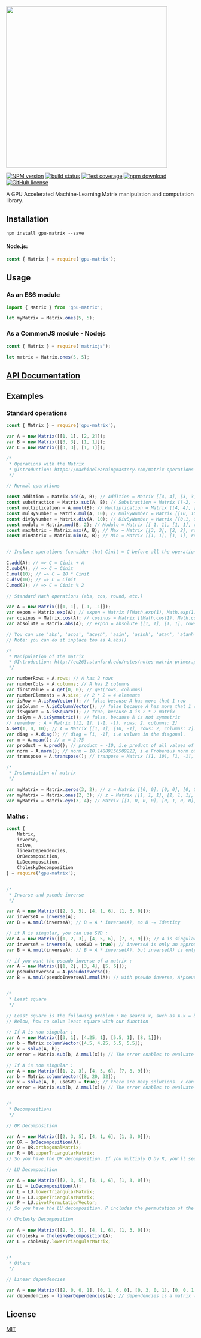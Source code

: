 <img src="https://svgshare.com/i/6GS.svg" width="430"> 

  [![NPM version][npm-image]][npm-url]
  [![build status][travis-image]][travis-url]
  [![Test coverage][codecov-image]][codecov-url]
  [![npm download][download-image]][download-url]
  [![GitHub license][licence-image]](https://github.com/robin-rpr/gpu-matrix/blob/master/LICENSE)

A GPU Accelerated Machine-Learning Matrix manipulation and computation library.

## Installation

```
npm install gpu-matrix --save
```

#### Node.js:
```js
const { Matrix } = require('gpu-matrix');
```

## Usage

### As an ES6 module

```js
import { Matrix } from 'gpu-matrix';

let myMatrix = Matrix.ones(5, 5);
```

### As a CommonJS module - Nodejs

```js
const { Matrix } = require('matrixjs');

let matrix = Matrix.ones(5, 5);
```

## [API Documentation](https://mljs.github.io/matrix/)

## Examples 

### Standard operations

``` js
const { Matrix } = require('gpu-matrix');

var A = new Matrix([[1, 1], [2, 2]]);
var B = new Matrix([[3, 3], [1, 1]]);
var C = new Matrix([[3, 3], [1, 1]]);

/*
 * Operations with the Matrix
 * @Introduction: https://machinelearningmastery.com/matrix-operations-for-machine-learning/
 */

// Normal operations

const addition = Matrix.add(A, B); // Addition = Matrix [[4, 4], [3, 3], rows: 2, columns: 2]
const substraction = Matrix.sub(A, B); // Substraction = Matrix [[-2, -2], [1, 1], rows: 2, columns: 2]
const multiplication = A.mmul(B); // Multiplication = Matrix [[4, 4], [8, 8], rows: 2, columns: 2]
const mulByNumber = Matrix.mul(A, 10); // MulByNumber = Matrix [[10, 10], [20, 20], rows: 2, columns: 2]
const divByNumber = Matrix.div(A, 10); // DivByNumber = Matrix [[0.1, 0.1], [0.2, 0.2], rows: 2, columns: 2]
const modulo = Matrix.mod(B, 2); // Modulo = Matrix [[ 1, 1], [1, 1], rows: 2, columns: 2]
const maxMatrix = Matrix.max(A, B); // Max = Matrix [[3, 3], [2, 2], rows: 2, columns: 2]
const minMatrix = Matrix.min(A, B); // Min = Matrix [[1, 1], [1, 1], rows: 2, columns: 2]


// Inplace operations (consider that Cinit = C before all the operations below)

C.add(A); // => C = Cinit + A
C.sub(A); // => C = Cinit
C.mul(10); // => C = 10 * Cinit
C.div(10); // => C = Cinit
C.mod(2); // => C = Cinit % 2

// Standard Math operations (abs, cos, round, etc.)

var A = new Matrix([[1, 1], [-1, -1]]);
var expon = Matrix.exp(A); // expon = Matrix [[Math.exp(1), Math.exp(1)], [Math.exp(-1), Math.exp(-1)], rows: 2, columns: 2]. 
var cosinus = Matrix.cos(A); // cosinus = Matrix [[Math.cos(1), Math.cos(1)], [Math.cos(-1), Math.cos(-1)], rows: 2, columns: 2]. 
var absolute = Matrix.abs(A); // expon = absolute [[1, 1], [1, 1], rows: 2, columns: 2]. 

// You can use 'abs', 'acos', 'acosh', 'asin', 'asinh', 'atan', 'atanh', 'cbrt', 'ceil', 'clz32', 'cos', 'cosh', 'exp', 'expm1', 'floor', 'fround', 'log', 'log1p', 'log10', 'log2', 'round', 'sign', 'sin', 'sinh', 'sqrt', 'tan', 'tanh', 'trunc'
// Note: you can do it inplace too as A.abs()

/*
 * Manipulation of the matrix
 * @Introduction: http://ee263.stanford.edu/notes/notes-matrix-primer.pdf
 */

var numberRows = A.rows; // A has 2 rows
var numberCols = A.columns; // A has 2 columns
var firstValue = A.get(0, 0); // get(rows, columns)
var numberElements = A.size; // 2 * 2 = 4 elements
var isRow = A.isRowVector(); // false because A has more that 1 row
var isColumn = A.isColumnVector(); // false because A has more that 1 column
var isSquare = A.isSquare(); // true, because A is 2 * 2 matrix
var isSym = A.isSymmetric(); // false, because A is not symmetric
// remember : A = Matrix [[1, 1], [-1, -1], rows: 2, columns: 2]
A.set(1, 0, 10); // A = Matrix [[1, 1], [10, -1], rows: 2, columns: 2]. We have change the second row and the first column
var diag = A.diag(); // diag = [1, -1], i.e values in the diagonal.
var m = A.mean(); // m = 2.75
var product = A.prod(); // product = -10, i.e product of all values of the matrix
var norm = A.norm(); // norm = 10.14889156509222, i.e Frobenius norm of the matrix
var transpose = A.transpose(); // tranpose = Matrix [[1, 10], [1, -1], rows: 2, columns: 2]

/*
 * Instanciation of matrix
 */

var myMatrix = Matrix.zeros(3, 2); // z = Matrix [[0, 0], [0, 0], [0, 0], rows: 3, columns: 2]
var myMatrix = Matrix.ones(2, 3); // z = Matrix [[1, 1, 1], [1, 1, 1], rows: 2, columns: 3]
var myMatrix = Matrix.eye(3, 4); // Matrix [[1, 0, 0, 0], [0, 1, 0, 0], [0, 0, 1, 0], rows: 3, columns: 4]. there are 1 only in the diagonal
```

### Maths :

```js
const {
    Matrix,
    inverse,
    solve,
    linearDependencies,
    QrDecomposition,
    LuDecomposition,
    CholeskyDecomposition
} = require('gpu-matrix');


/*
 * Inverse and pseudo-inverse
 */

var A = new Matrix([[2, 3, 5], [4, 1, 6], [1, 3, 0]]); 
var inverseA = inverse(A);
var B = A.mmul(inverseA); // B = A * inverse(A), so B ~= Identity 

// if A is singular, you can use SVD :
var A = new Matrix([[1, 2, 3], [4, 5, 6], [7, 8, 9]]); // A is singular, so the standard computation of inverse won't work (you can test if you don't trust me^^)
var inverseA = inverse(A, useSVD = true); // inverseA is only an approximation of the inverse, by using the Singular Values Decomposition
var B = A.mmul(inverseA); // B = A * inverse(A), but inverse(A) is only an approximation, so B doesn't really be identity. 

// if you want the pseudo-inverse of a matrix :
var A = new Matrix([[1, 2], [3, 4], [5, 6]]);
var pseudoInverseA = A.pseudoInverse();
var B = A.mmul(pseudoInverseA).mmul(A); // with pseudo inverse, A*pseudo-inverse(A)*A ~= A. It's the case here


/*
 * Least square
 */

// Least square is the following problem : We search x, such as A.x = b (A, x and b are matrix or vectors).
// Below, how to solve least square with our function

// If A is non singular :
var A = new Matrix([[3, 1], [4.25, 1], [5.5, 1], [8, 1]]);
var b = Matrix.columnVector([4.5, 4.25, 5.5, 5.5]);
var x = solve(A, b); 
var error = Matrix.sub(b, A.mmul(x)); // The error enables to evaluate the solution x found. 

// If A is non singular :
var A = new Matrix([[1, 2, 3], [4, 5, 6], [7, 8, 9]]);
var b = Matrix.columnVector([8, 20, 32]);
var x = solve(A, b, useSVD = true); // there are many solutions. x can be [1, 2, 1].transpose(), or [1.33, 1.33, 1.33].transpose(), etc. 
var error = Matrix.sub(b, A.mmul(x)); // The error enables to evaluate the solution x found. 


/*
 * Decompositions
 */

// QR Decomposition

var A = new Matrix([[2, 3, 5], [4, 1, 6], [1, 3, 0]]);  
var QR = QrDecomposition(A);
var Q = QR.orthogonalMatrix; 
var R = QR.upperTriangularMatrix;
// So you have the QR decomposition. If you multiply Q by R, you'll see that A = Q.R, with Q orthogonal and R upper triangular

// LU Decomposition

var A = new Matrix([[2, 3, 5], [4, 1, 6], [1, 3, 0]]);  
var LU = LuDecomposition(A);
var L = LU.lowerTriangularMatrix; 
var U = LU.upperTriangularMatrix;
var P = LU.pivotPermutationVector;
// So you have the LU decomposition. P includes the permutation of the matrix. Here P = [1, 2, 0], i.e the first row of LU is the second row of A, the second row of LU is the third row of A and the third row of LU is the first row of A.

// Cholesky Decomposition

var A = new Matrix([[2, 3, 5], [4, 1, 6], [1, 3, 0]]);  
var cholesky = CholeskyDecomposition(A);
var L = cholesky.lowerTriangularMatrix; 


/*
 * Others
 */

// Linear dependencies

var A = new Matrix([[2, 0, 0, 1], [0, 1, 6, 0], [0, 3, 0, 1], [0, 0, 1, 0], [0, 1, 2, 0]]);  
var dependencies = linearDependencies(A); // dependencies is a matrix with the dependencies of the rows. When we look row by row, we see that the first row is [0, 0, 0, 0, 0], so it means that the first row is independent, and the second row is [ 0, 0, 0, 4, 1 ], i.e the second row = 4 times the 4th row + the 5th row.

```

## License

  [MIT](./LICENSE)

[npm-image]: https://img.shields.io/npm/v/ml-matrix.svg?style=flat-square
[npm-url]: https://npmjs.org/package/matrixjs
[travis-image]: https://img.shields.io/travis/mljs/matrix/master.svg?style=flat-square
[travis-url]: https://travis-ci.org/mljs/matrix
[codecov-image]: https://img.shields.io/codecov/c/github/mljs/matrix.svg?style=flat-square
[codecov-url]: https://codecov.io/github/mljs/matrix
[download-image]: https://img.shields.io/npm/dm/ml-matrix.svg?style=flat-square
[download-url]: https://npmjs.org/package/ml-matrix
[licence-image]: https://img.shields.io/badge/license-MIT-blue.svg?style=flat-square
